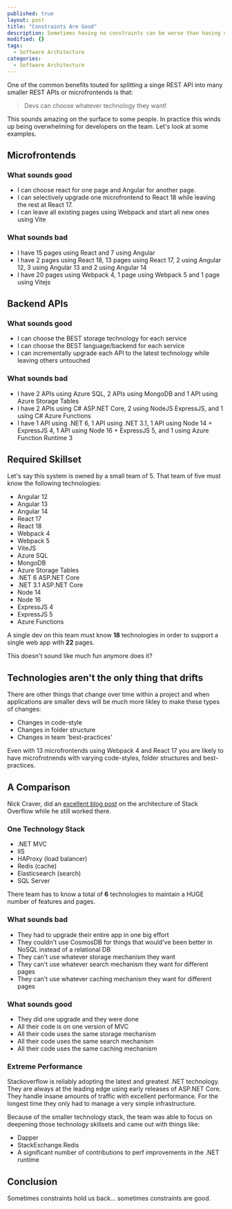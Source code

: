 ```yaml
---
published: true
layout: post
title: "Constraints Are Good"
description: Sometimes having no constraints can be worse than having constraints.
modified: {}
tags:
  - Software Architecture
categories:
  - Software Architecture
---
```


One of the common benefits touted for splitting a singe REST API into many smaller REST APIs or microfrontends is that:

> Devs can choose whatever technology they want!

This sounds amazing on the surface to some people. In practice this winds up being overwhelming for developers on the team. Let's look at some examples.

## Microfrontends

### What sounds good

* I can choose react for one page and Angular for another page.
* I can selectively upgrade one microfrontend to React 18 while leaving the rest at React 17.
* I can leave all existing pages using Webpack and start all new ones using Vite

### What sounds bad

* I have 15 pages using React and 7 using Angular
* I have 2 pages using React 18, 13 pages using React 17, 2 using Angular 12, 3 using Angular 13 and 2 using Angular 14
* I have 20 pages using Webpack 4, 1 page using Webpack 5 and 1 page using Vitejs

## Backend APIs

### What sounds good

* I can choose the BEST storage technology for each service
* I can choose the BEST language/backend for each service
* I can incrementally upgrade each API to the latest technology while leaving others untouched

### What sounds bad

* I have 2 APIs using Azure SQL, 2 APIs using MongoDB and 1 API using Azure Storage Tables
* I have 2 APIs using C# ASP.NET Core, 2 using NodeJS ExpressJS, and 1 using C# Azure Functions
* I have 1 API using .NET 6, 1 API using .NET 3.1, 1 API using Node 14 + ExpressJS 4, 1 API using Node 16 + ExpressJS 5, and 1 using Azure Function Runtime 3

## Required Skillset

Let's say this system is owned by a small team of 5. That team of five must know the following technologies:

* Angular 12
* Angular 13
* Angular 14
* React 17
* React 18
* Webpack 4
* Webpack 5
* ViteJS
* Azure SQL
* MongoDB
* Azure Storage Tables
* .NET 6 ASP.NET Core
* .NET 3.1 ASP.NET Core
* Node 14
* Node 16
* ExpressJS 4
* ExpressJS 5
* Azure Functions

A single dev on this team must know **18** technologies in order to support a single web app with **22** pages.

This doesn't sound like much fun anymore does it?

## Technologies aren't the only thing that drifts

There are other things that change over time within a project and when applications are smaller devs will be much more likley to make these types of changes:

* Changes in code-style
* Changes in folder structure
* Changes in team 'best-practices'

Even with 13 microfrontends using Webpack 4 and React 17 you are likely to have microfrotnends with varying code-styles, folder structures and best-practices.

## A Comparison

Nick Craver, did an [excellent blog post](https://nickcraver.com/blog/2016/02/17/stack-overflow-the-architecture-2016-edition/) on the architecture of Stack Overflow while he still worked there.

### One Technology Stack

* .NET MVC
* IIS
* HAProxy (load balancer)
* Redis (cache)
* Elasticsearch (search)
* SQL Server

There team has to know a total of **6** technologies to maintain a HUGE number of features and pages.

### What sounds bad

* They had to upgrade their entire app in one big effort
* They couldn't use CosmosDB for things that would've been better in NoSQL instead of a relational DB
* They can't use whatever storage mechanism they want
* They can't use whatever search mechanism they want for different pages
* They can't use whatever caching mechanism they want for different pages

### What sounds good

* They did one upgrade and they were done
* All their code is on one version of MVC
* All their code uses the same storage mechanism
* All their code uses the same search mechanism
* All their code uses the same caching mechanism

### Extreme Performance

Stackoverflow is reliably adopting the latest and greatest .NET technology. They are always at the leading edge using early releases of ASP.NET Core. They handle insane amounts of traffic with excellent performance. For the longest time they only had to manage a very simple infrastructure.

Because of the smaller technology stack, the team was able to focus on deepening those technology skillsets and came out with things like:

* Dapper
* StackExchange.Redis
* A significant number of contributions to perf improvements in the .NET runtime

## Conclusion

Sometimes constraints hold us back... sometimes constraints are good.